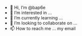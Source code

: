 - 👋 Hi, I’m @bap6e
- 👀 I’m interested in ...
- 🌱 I’m currently learning ...
- 💞️ I’m looking to collaborate on ...
- 📫 How to reach me ... my email 

<!---
bap6e/bap6e is a ✨ special ✨ repository because its `README.md` (this file) appears on your GitHub profile.
You can click the Preview link to take a look at your changes.
--->
